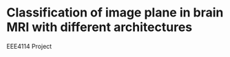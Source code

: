 Classification of image plane in brain MRI with different architectures
=======================================================================

EEE4114 Project
